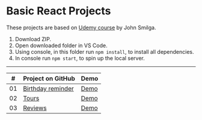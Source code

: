 # Basic React Projects
 These projects are based on [Udemy course](https://www.udemy.com/course/react-tutorial-and-projects-course/) by John Smilga. 



1. Download ZIP.
2. Open downloaded folder in VS Code.
3. Using console, in this folder run `npm install`, to install all dependencies.
4. In console run `npm start`, to spin up the local server.

-----------------------------------------------------------------
|  #  |                                                        Project on GitHub                                                  |                                         Demo                                                          |
| :-: | ------------------------------------------------------------------------------------------------------------------------- | ------------------------------------------------------------------------------------------------------|
| 01  | [Birthday reminder](https://github.com/Matrix-citizen/Basic-React-Projects/tree/master/01-birthday-reminder)              | [Demo](http://matrix-citizen.online/Basic%20React%20Projects/01-birthday-reminder/)                   |
| 02  | [Tours](https://github.com/Matrix-citizen/Basic-React-Projects/tree/master/02-tours)                                      | [Demo](http://matrix-citizen.online/Basic%20React%20Projects/02-tours/)                               |
| 03  | [Reviews](https://github.com/Matrix-citizen/Basic-React-Projects/tree/master/03-reviews)                                  | [Demo](http://matrix-citizen.online/Basic%20React%20Projects/02-tours/)                               |
